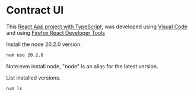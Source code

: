 # Contract UI

This [React App project with TypeScript](https://create-react-app.dev/docs/adding-typescript/), was developed using [Visual Code](https://code.visualstudio.com/download) and using [Firefox React Developer Tools](https://addons.mozilla.org/en-GB/firefox/addon/react-devtools/)

Install the node 20.2.0 version.
```bash
nvm use 20.2.0
```
Note:nvm install node, "node" is an alias for the latest version.

List installed versions.
```bash
nvm ls
```
